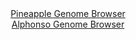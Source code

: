 <div id="Pineapple_Genome_Browser" align="center">
  <a href="https://igv.org/app/?sessionURL=blob:zZJta9swFIX_i6BlA8evjV0bykjbtClpmyZZmialmBtbtkVkyZEUO2nIf59aNvalg.bDxkAg6SLpnnP07FCNhSScoQi5ptM2HQcZSBa8GUNZUXwPJZYoyoBKbCCBMywwSzCKdigDqWAyutU3C6UqGVkWUVWrBJZzU3omlPDKGTTSTHhpXXBKYcEFKC6kdS6g5hbJ61aDF1BVpu7tmW0rBQUW0KrgTHKrwiyPG_1e_KsU55jxEsflmiryLiDWerTG1MzgW2c67iQJlrKPtzfpWad_03n0upP5tX8xnwx604k_PR6TnIFaC3zWdbxLyhjpfQ9fi2KUP_q36.1TPQyT4ZF3edzdVERgeeYETuAFp477FgxhKd78T571IAf6Ho2b9jShwi1hNcwH6abfz_isfmhWJx_6dtHeQJQna80BSgoRRI5teLZvtF2_9bZ0Tg3bDnU6ghMUPb8YSAlIlvr48w6pbaVpQRKv1u_gGIiLFAsUtULbDpwwdNsnwYkdhs7e2KG1oH8v2qvJKAxst.O6fpwRqjTKaSxZJU1gzKyTzMxfD8xyMFzd3w.q2bK7LcSReyWn3UxP7Bp68.D89A95Gki3f_9CbfYzqv4JeZ8RYqrFobgt1aKrIzlyz8vJ0wx7y87ddjN7HPfu5s3Sv_kwIk8bPiyejIsSlD6vK3r7k7oaBAGmdKEmkiwIJWo71UnyBkW6i4YXJZxyTSMS.eKLbdiG07a__obU27_sfwA-">Pineapple Genome Browser</a>
</div>
<div id="Alphonso_Genome_Browser" align="center">
  <a href="https://igv.org/app/?sessionURL=blob:zZJdb9owFIb_i6VWmxQSJyEJiVRNKS0MaEAFARtVFZnECW4TO9gmfIn_PlNt2k0nlYtNk3xhH_njPY.fI6gxF4RREABLNx3dNIEGxIptJ6isCjxEJRYgyFAhsAY4zjDHNMEgOIIMCYmm4wd1ciVlJQLDILJqlIjmTBe2jkp0YBRthZ6w0mizokBLxpFkXBi3HNXMIHnd2OIlqipdvW3rjpEiiQxUVCtGBTMqTPN4q.6Lf5XiHFNW4rjcFJK8BYhVHpUx1TP0JZxPwiTBQgzwvpfehINeOLPvp4uu215MR1_nU3d.PSE5RXLD8Y3vuqNoJmffv43nY68Lr6yOf7vr388ParYLr.y76_tdRTgWN6ZnerbXgn5LwSE0xbv_qW81yIW9vy7Ww1b7MWf2Qfa70foBth.TcNfrz3p_6PukgYIlG.UCSFbcC0yo2dDVHMttnKdmS4PQV3Q4IyB4etaA5Ch5VdufjkDuK2UMEHi9eZNHA4ynmIOg4UPomb5vOU2vCX3fPGlHsOHF30PbmY59D1qhZblxRgqpdE5jQSuhI0r1Osn0_HAhy5GbvIzuBm7ZstLhInkkJkt7UQf3J9N3WZ4pqaffvk81.pFE_8S6jwTR5fJS1faRM4mw2HYje53WmTNZRV0vbY5flu.rdsZzGZqM8RJJtV9V1PKnbTXiBFGpCjURZEkKIvdzRZFtQWBatpIWJKxgykLA8.UnqEHNdODn33Lap.fTDw--">Alphonso Genome Browser</a>
</div>
